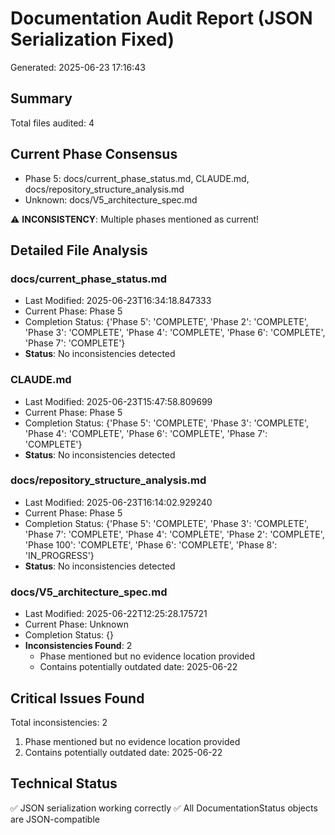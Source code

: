 # Documentation Audit Report (JSON Serialization Fixed)
Generated: 2025-06-23 17:16:43

## Summary
Total files audited: 4

## Current Phase Consensus
- Phase 5: docs/current_phase_status.md, CLAUDE.md, docs/repository_structure_analysis.md
- Unknown: docs/V5_architecture_spec.md

⚠️ **INCONSISTENCY**: Multiple phases mentioned as current!

## Detailed File Analysis

### docs/current_phase_status.md
- Last Modified: 2025-06-23T16:34:18.847333
- Current Phase: Phase 5
- Completion Status: {'Phase 5': 'COMPLETE', 'Phase 2': 'COMPLETE', 'Phase 3': 'COMPLETE', 'Phase 4': 'COMPLETE', 'Phase 6': 'COMPLETE', 'Phase 7': 'COMPLETE'}
- **Status**: No inconsistencies detected

### CLAUDE.md
- Last Modified: 2025-06-23T15:47:58.809699
- Current Phase: Phase 5
- Completion Status: {'Phase 5': 'COMPLETE', 'Phase 3': 'COMPLETE', 'Phase 4': 'COMPLETE', 'Phase 6': 'COMPLETE', 'Phase 7': 'COMPLETE'}
- **Status**: No inconsistencies detected

### docs/repository_structure_analysis.md
- Last Modified: 2025-06-23T16:14:02.929240
- Current Phase: Phase 5
- Completion Status: {'Phase 5': 'COMPLETE', 'Phase 3': 'COMPLETE', 'Phase 7': 'COMPLETE', 'Phase 4': 'COMPLETE', 'Phase 2': 'COMPLETE', 'Phase 100': 'COMPLETE', 'Phase 6': 'COMPLETE', 'Phase 8': 'IN_PROGRESS'}
- **Status**: No inconsistencies detected

### docs/V5_architecture_spec.md
- Last Modified: 2025-06-22T12:25:28.175721
- Current Phase: Unknown
- Completion Status: {}
- **Inconsistencies Found**: 2
  - Phase mentioned but no evidence location provided
  - Contains potentially outdated date: 2025-06-22

## Critical Issues Found

Total inconsistencies: 2

1. Phase mentioned but no evidence location provided
2. Contains potentially outdated date: 2025-06-22

## Technical Status
✅ JSON serialization working correctly
✅ All DocumentationStatus objects are JSON-compatible
